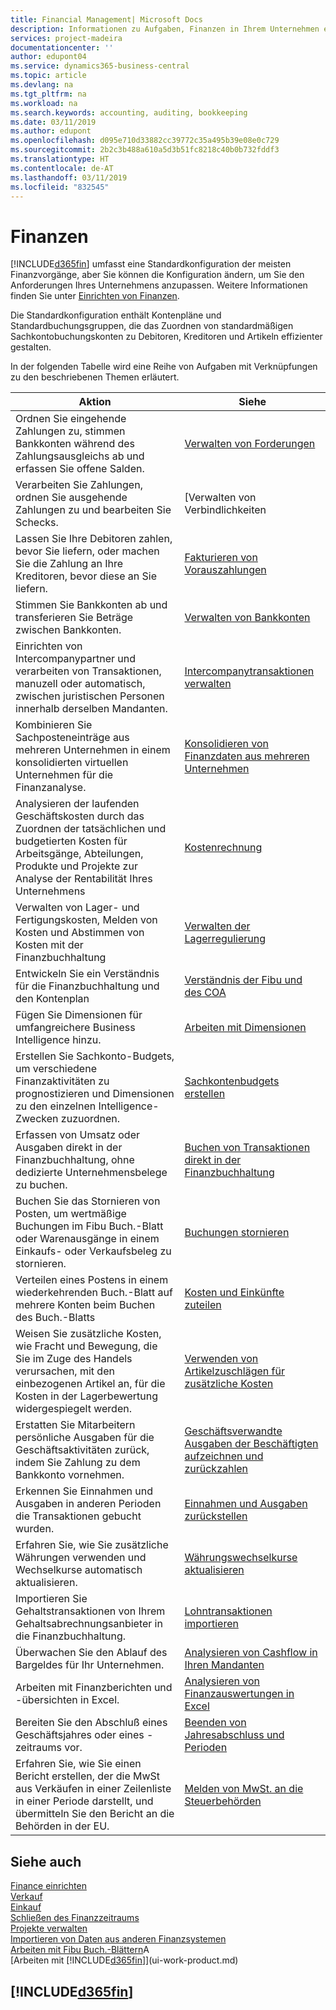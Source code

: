 ```yaml
---
title: Financial Management| Microsoft Docs
description: Informationen zu Aufgaben, Finanzen in Ihrem Unternehmen einzurichten, um Ihrer Buchhaltung, oder Buchhaltungsanforderungen Prüfungen zu entsprechen.
services: project-madeira
documentationcenter: ''
author: edupont04
ms.service: dynamics365-business-central
ms.topic: article
ms.devlang: na
ms.tgt_pltfrm: na
ms.workload: na
ms.search.keywords: accounting, auditing, bookkeeping
ms.date: 03/11/2019
ms.author: edupont
ms.openlocfilehash: d095e710d33882cc39772c35a495b39e08e0c729
ms.sourcegitcommit: 2b2c3b488a610a5d3b51fc8218c40b0b732fddf3
ms.translationtype: HT
ms.contentlocale: de-AT
ms.lasthandoff: 03/11/2019
ms.locfileid: "832545"
---
```

# <a name="finance"></a>Finanzen
[!INCLUDE[d365fin](includes/d365fin_md.md)] umfasst eine Standardkonfiguration der meisten Finanzvorgänge, aber Sie können die Konfiguration ändern, um Sie den Anforderungen Ihres Unternehmens anzupassen. Weitere Informationen finden Sie unter [Einrichten von Finanzen](finance-setup-finance.md).

Die Standardkonfiguration enthält Kontenpläne und Standardbuchungsgruppen, die das Zuordnen von standardmäßigen Sachkontobuchungskonten zu Debitoren, Kreditoren und Artikeln effizienter gestalten.  

In der folgenden Tabelle wird eine Reihe von Aufgaben mit Verknüpfungen zu den beschriebenen Themen erläutert.  

| Aktion | Siehe |
| --- | --- |
| Ordnen Sie eingehende Zahlungen zu, stimmen Bankkonten während des Zahlungsausgleichs ab und erfassen Sie offene Salden. |[Verwalten von Forderungen](receivables-manage-receivables.md) |
| Verarbeiten Sie Zahlungen, ordnen Sie ausgehende Zahlungen zu und bearbeiten Sie Schecks. |[Verwalten von Verbindlichkeiten|](payables-manage-payables.md) |
|Lassen Sie Ihre Debitoren zahlen, bevor Sie liefern, oder machen Sie die Zahlung an Ihre Kreditoren, bevor diese an Sie liefern.|[Fakturieren von Vorauszahlungen](finance-invoice-prepayments.md)|
| Stimmen Sie Bankkonten ab und transferieren Sie Beträge zwischen Bankkonten. |[Verwalten von Bankkonten](bank-manage-bank-accounts.md) |
|Einrichten von Intercompanypartner und verarbeiten von Transaktionen, manuzell oder automatisch, zwischen juristischen Personen innerhalb derselben Mandanten.|[Intercompanytransaktionen verwalten](intercompany-manage.md)|
|Kombinieren Sie Sachposteneinträge aus mehreren Unternehmen in einem konsolidierten virtuellen Unternehmen für die Finanzanalyse.|[Konsolidieren von Finanzdaten aus mehreren Unternehmen](finance-consolidated-company-reporting.md)|
|Analysieren der laufenden Geschäftskosten durch das Zuordnen der tatsächlichen und budgetierten Kosten für Arbeitsgänge, Abteilungen, Produkte und Projekte zur Analyse der Rentabilität Ihres Unternehmens|[Kostenrechnung](finance-manage-cost-accounting.md)|
|Verwalten von Lager- und Fertigungskosten, Melden von Kosten und Abstimmen von Kosten mit der Finanzbuchhaltung|[Verwalten der Lagerregulierung](finance-manage-inventory-costs.md)|
| Entwickeln Sie ein Verständnis für die Finanzbuchhaltung und den Kontenplan |[Verständnis der Fibu und des COA](finance-general-ledger.md) |
| Fügen Sie Dimensionen für umfangreichere Business Intelligence hinzu. |[Arbeiten mit Dimensionen](finance-dimensions.md) |
| Erstellen Sie Sachkonto-Budgets, um verschiedene Finanzaktivitäten zu prognostizieren und Dimensionen zu den einzelnen Intelligence-Zwecken zuzuordnen. |[Sachkontenbudgets erstellen](finance-how-create-budgets.md) |
|Erfassen von Umsatz oder Ausgaben direkt in der Finanzbuchhaltung, ohne dedizierte Unternehmensbelege zu buchen.|[Buchen von Transaktionen direkt in der Finanzbuchhaltung](finance-how-post-transactions-directly.md)|
|Buchen Sie das Stornieren von Posten, um wertmäßige Buchungen im Fibu Buch.-Blatt oder Warenausgänge in einem Einkaufs- oder Verkaufsbeleg zu stornieren. |[Buchungen stornieren](finance-how-reverse-journal-posting.md)|
|Verteilen eines Postens in einem wiederkehrenden Buch.-Blatt auf mehrere Konten beim Buchen des Buch.-Blatts |[Kosten und Einkünfte zuteilen](year-allocate-costs-income.md) |
| Weisen Sie zusätzliche Kosten, wie Fracht und Bewegung, die Sie im Zuge des Handels verursachen, mit den einbezogenen Artikel an, für die Kosten in der Lagerbewertung widergespiegelt werden. |[Verwenden von Artikelzuschlägen für zusätzliche Kosten](payables-how-assign-item-charges.md) |
|Erstatten Sie Mitarbeitern persönliche Ausgaben für die Geschäftsaktivitäten zurück, indem Sie Zahlung zu dem Bankkonto vornehmen.|[Geschäftsverwandte Ausgaben der Beschäftigten aufzeichnen und zurückzahlen](finance-how-record-reimburse-employee-expenses.md)|
| Erkennen Sie Einnahmen und Ausgaben in anderen Perioden die Transaktionen gebucht wurden. |[Einnahmen und Ausgaben zurückstellen](finance-how-defer-revenue-expenses.md)|
|Erfahren Sie, wie Sie zusätzliche Währungen verwenden und Wechselkurse automatisch aktualisieren. |[Währungswechselkurse aktualisieren](finance-how-update-currencies.md)|
| Importieren Sie Gehaltstransaktionen von Ihrem Gehaltsabrechnungsanbieter in die Finanzbuchhaltung. |[Lohntransaktionen importieren](finance-how-import-payroll-transactions.md)|
| Überwachen Sie den Ablauf des Bargeldes für Ihr Unternehmen. |[Analysieren von Cashflow in Ihren Mandanten](finance-analyze-cash-flow.md) |
| Arbeiten mit Finanzberichten und -übersichten in Excel. |[Analysieren von Finanzauswertungen in Excel](finance-analyze-excel.md) |
| Bereiten Sie den Abschluß eines Geschäftsjahres oder eines -zeitraums vor. |[Beenden von Jahresabschluss und Perioden](year-close-years-periods.md) |
|Erfahren Sie, wie Sie einen Bericht erstellen, der die MwSt aus Verkäufen in einer Zeilenliste in einer Periode darstellt, und übermitteln Sie den Bericht an die Behörden in der EU. | [Melden von MwSt. an die Steuerbehörden](finance-how-report-vat.md)|

## <a name="see-also"></a>Siehe auch
[Finance einrichten](finance-setup-finance.md)  
[Verkauf](sales-manage-sales.md)  
[Einkauf](purchasing-manage-purchasing.md)  
[Schließen des Finanzzeitraums](year-close-years-periods.md)  
[Projekte verwalten](projects-manage-projects.md)    
[Importieren von Daten aus anderen Finanzsystemen](across-import-data-configuration-packages.md)  
[Arbeiten mit Fibu Buch.-Blättern](ui-work-general-journals.md)A  
[Arbeiten mit [!INCLUDE[d365fin](includes/d365fin_md.md)]](ui-work-product.md)  

## [!INCLUDE[d365fin](includes/free_trial_md.md)]  
